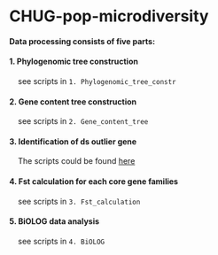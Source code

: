 # CHUG-pop-microdiversity

#### Data processing consists of five parts:

#### 1. Phylogenomic tree construction

    see scripts in `1. Phylogenomic_tree_constr`

#### 2. Gene content tree construction

    see scripts in `2. Gene_content_tree`

#### 3. Identification of ds outlier gene

    The scripts could be found [here](https://github.com/Xiaojun928/Population-genomics/tree/master/dS_clustering)

#### 4. Fst calculation for each core gene families

    see scripts in `3. Fst_calculation`

#### 5. BiOLOG data analysis

    see scripts in `4. BiOLOG`
